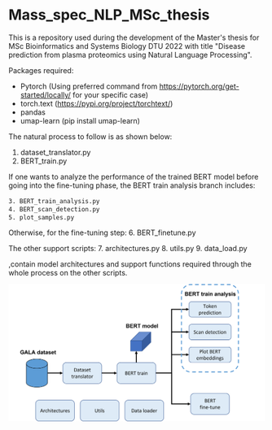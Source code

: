# Mass_spec_NLP_MSc_thesis
This is a repository used during the development of the Master's thesis for MSc Bioinformatics and Systems Biology DTU 2022 with title "Disease prediction from plasma proteomics using Natural Language Processing".

Packages required:
- Pytorch (Using preferred command from https://pytorch.org/get-started/locally/ for your specific case)
- torch.text (https://pypi.org/project/torchtext/)
- pandas
- umap-learn (pip install umap-learn)


The natural process to follow is as shown below:
1. dataset_translator.py 
2. BERT_train.py

If one wants to analyze the performance of the trained BERT model before going into the fine-tuning phase, the BERT train analysis branch includes:

    3. BERT_train_analysis.py
    4. BERT_scan_detection.py
    5. plot_samples.py

Otherwise, for the fine-tuning step:
6. BERT_finetune.py

The other support scripts:
7. architectures.py
8. utils.py
9. data_load.py

,contain model architectures and support functions required through the whole process on the other scripts.

![My Image](Images/Workflow_2.png)
